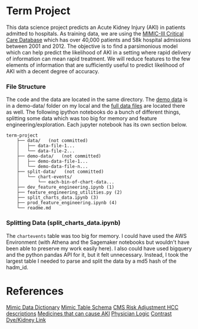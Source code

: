 # Term Project
This data science project predicts an Acute Kidney Injury (AKI) in patients admitted to hospitals. As training data, we are using the [MIMIC-III Critical Care Database](https://mimic.physionet.org/about/mimic/) which has over 40,000 patients and 58k hospital admissions between 2001 and 2012. The objective is to find a parsimonious model which can help predict the likelihood of AKI in a setting where rapid delivery of information can mean rapid treatment. We will reduce features to the few elements of information that are sufficiently useful to predict likelihood of AKI with a decent degree of accuracy.

### File Structure
The code and the data are located in the same directory. The [demo data](https://physionet.org/content/mimiciii-demo/1.4/) is in a demo-data/ folder on my local and the [full data files](https://physionet.org/content/mimiciii/1.4/) are located there as well. The following ipython notebooks do a bunch of different things, splitting some data which was too big for memory and feature engineering/exploration. Each jupyter notebook has its own section below.

```
term-project
    ├── data/   (not committed)
    │   ├── data-file-1...
    │   └── data-file-2...
    ├── demo-data/   (not committed)
    │   ├── demo-data-file-1...
    │   └── demo-data-file-n...
    ├── split-data/   (not committed)
    │   └── chart-events/
    │       └── each-bin-of-chart-data...
    ├── dev_feature_engineering.ipynb (1)
    ├── feature_engineering_utilities.py (2)
    ├── split_charts_data.ipynb (3)
    ├── prod_feature_engineering.ipynb (4)
    └── readme.md
```

### Splitting Data (split_charts_data.ipynb)
The `chartevents` table was too big for memory. I could have used the AWS Environment (with Athena and the Sagemaker notebooks but wouldn't have been able to preserve my work easily here). I also could have used bigquery and the python pandas API for it, but it felt unnecessary. Instead, I took the largest table I needed to parse and split the data by a md5 hash of the hadm_id.


# References
[Mimic Data Dictionary](https://mimic.physionet.org/mimictables/cptevents/)
[Mimic Table Schema](https://mit-lcp.github.io/mimic-schema-spy/tables/d_items.html)
[CMS Risk Adjustment HCC descriptions](https://www11.empireblue.com/provider/noapplication/f2/s2/t4/pw_g312847.pdf?refer=ehpprovider)
[Medicines that can cause AKI](https://www.healthlinkbc.ca/health-topics/tv7198)
[Physician Logic](physician_logic.pdf)
[Contrast Dye/Kidney Link](https://www.kidney.org/atoz/content/Contrast-Dye-and-Kidneys)
